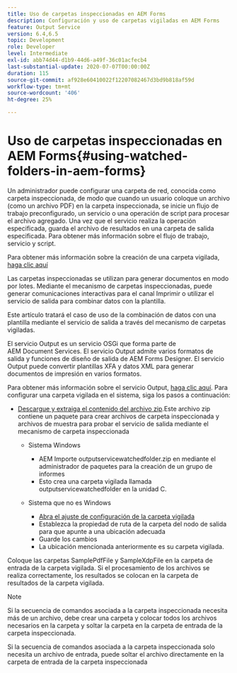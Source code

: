 ```yaml
---
title: Uso de carpetas inspeccionadas en AEM Forms
description: Configuración y uso de carpetas vigiladas en AEM Forms
feature: Output Service
version: 6.4,6.5
topic: Development
role: Developer
level: Intermediate
exl-id: abb74d44-d1b9-44d6-a49f-36c01acfecb4
last-substantial-update: 2020-07-07T00:00:00Z
duration: 115
source-git-commit: af928e60410022f12207082467d3bd9b818af59d
workflow-type: tm+mt
source-wordcount: '406'
ht-degree: 25%

---
```


# Uso de carpetas inspeccionadas en AEM Forms{#using-watched-folders-in-aem-forms}

Un administrador puede configurar una carpeta de red, conocida como carpeta inspeccionada, de modo que cuando un usuario coloque un archivo (como un archivo PDF) en la carpeta inspeccionada, se inicie un flujo de trabajo preconfigurado, un servicio o una operación de script para procesar el archivo agregado. Una vez que el servicio realiza la operación especificada, guarda el archivo de resultados en una carpeta de salida especificada. Para obtener más información sobre el flujo de trabajo, servicio y script.

Para obtener más información sobre la creación de una carpeta vigilada, [haga clic aquí](https://helpx.adobe.com/experience-manager/6-4/forms/using/Creating-Configure-watched-folder.html)

Las carpetas inspeccionadas se utilizan para generar documentos en modo por lotes. Mediante el mecanismo de carpetas inspeccionadas, puede generar comunicaciones interactivas para el canal Imprimir o utilizar el servicio de salida para combinar datos con la plantilla.

Este artículo tratará el caso de uso de la combinación de datos con una plantilla mediante el servicio de salida a través del mecanismo de carpetas vigiladas.

El servicio Output es un servicio OSGi que forma parte de AEM Document Services. El servicio Output admite varios formatos de salida y funciones de diseño de salida de AEM Forms Designer. El servicio Output puede convertir plantillas XFA y datos XML para generar documentos de impresión en varios formatos.

Para obtener más información sobre el servicio Output, [haga clic aquí](https://helpx.adobe.com/aem-forms/6/output-service.html).
Para configurar una carpeta vigilada en el sistema, siga los pasos a continuación:
* [Descargue y extraiga el contenido del archivo zip](assets/outputservicewatchedfolderkt.zip).Este archivo zip contiene un paquete para crear archivos de carpeta inspeccionada y archivos de muestra para probar el servicio de salida mediante el mecanismo de carpeta inspeccionada
   * Sistema Windows

      * AEM Importe outputservicewatchedfolder.zip en mediante el administrador de paquetes para la creación de un grupo de informes
      * Esto crea una carpeta vigilada llamada outputservicewatchedfolder en la unidad C.
   * Sistema que no es Windows
      * [Abra el ajuste de configuración de la carpeta vigilada](http://localhost:4502/crx/de/index.jsp#/etc/fd/watchfolder/config/outputservice)
      * Establezca la propiedad de ruta de la carpeta del nodo de salida para que apunte a una ubicación adecuada
      * Guarde los cambios
      * La ubicación mencionada anteriormente es su carpeta vigilada.

Coloque las carpetas SamplePdfFile y SampleXdpFile en la carpeta de entrada de la carpeta vigilada. Si el procesamiento de los archivos se realiza correctamente, los resultados se colocan en la carpeta de resultados de la carpeta vigilada.


>[!NOTE]
>
>Si la secuencia de comandos asociada a la carpeta inspeccionada necesita más de un archivo, debe crear una carpeta y colocar todos los archivos necesarios en la carpeta y soltar la carpeta en la carpeta de entrada de la carpeta inspeccionada.
>
>Si la secuencia de comandos asociada a la carpeta inspeccionada solo necesita un archivo de entrada, puede soltar el archivo directamente en la carpeta de entrada de la carpeta inspeccionada
